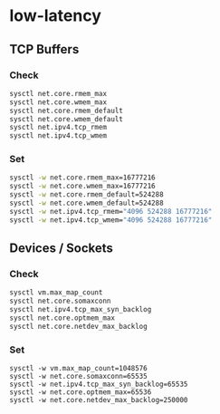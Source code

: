 # low-latency

## TCP Buffers

### Check

```bash
sysctl net.core.rmem_max
sysctl net.core.wmem_max
sysctl net.core.rmem_default
sysctl net.core.wmem_default
sysctl net.ipv4.tcp_rmem
sysctl net.ipv4.tcp_wmem
```

### Set

```bash
sysctl -w net.core.rmem_max=16777216
sysctl -w net.core.wmem_max=16777216
sysctl -w net.core.rmem_default=524288
sysctl -w net.core.wmem_default=524288
sysctl -w net.ipv4.tcp_rmem="4096 524288 16777216"
sysctl -w net.ipv4.tcp_wmem="4096 524288 16777216"
```

## Devices / Sockets

### Check

```bash
sysctl vm.max_map_count
sysctl net.core.somaxconn
sysctl net.ipv4.tcp_max_syn_backlog
sysctl net.core.optmem_max
sysctl net.core.netdev_max_backlog
```

### Set

```
sysctl -w vm.max_map_count=1048576
sysctl -w net.core.somaxconn=65535
sysctl -w net.ipv4.tcp_max_syn_backlog=65535
sysctl -w net.core.optmem_max=65536
sysctl -w net.core.netdev_max_backlog=250000
```
